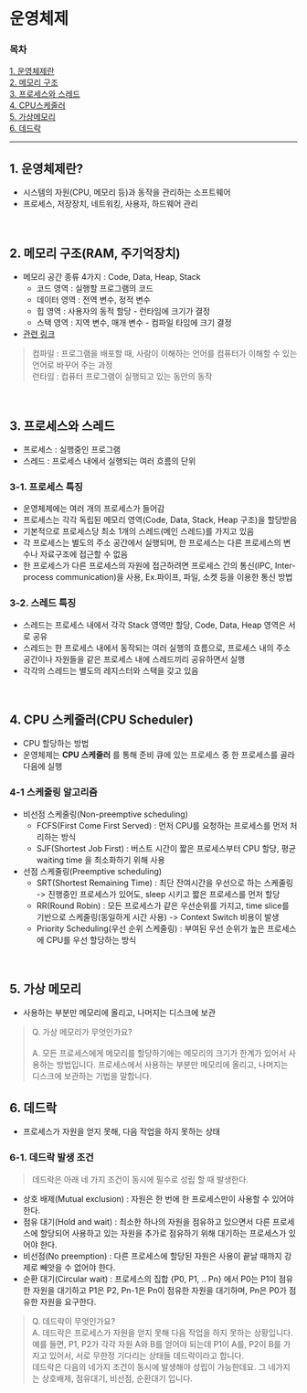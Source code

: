 # 운영체제

### 목차
[1. 운영체제란](https://github.com/BBack-BBoo-Team/CS_Study/edit/master/%EC%9D%B4%EB%A1%A0%EC%A0%95%EB%A6%AC/%EC%9A%B4%EC%98%81%EC%B2%B4%EC%A0%9C/README.md#1-%EC%9A%B4%EC%98%81%EC%B2%B4%EC%A0%9C%EB%9E%80) <br>
[2. 메모리 구조](https://github.com/BBack-BBoo-Team/CS_Study/edit/master/%EC%9D%B4%EB%A1%A0%EC%A0%95%EB%A6%AC/%EC%9A%B4%EC%98%81%EC%B2%B4%EC%A0%9C/README.md#2-%EB%A9%94%EB%AA%A8%EB%A6%AC-%EA%B5%AC%EC%A1%B0ram-%EC%A3%BC%EA%B8%B0%EC%96%B5%EC%9E%A5%EC%B9%98) <br>
[3. 프로세스와 스레드](https://github.com/BBack-BBoo-Team/CS_Study/edit/master/%EC%9D%B4%EB%A1%A0%EC%A0%95%EB%A6%AC/%EC%9A%B4%EC%98%81%EC%B2%B4%EC%A0%9C/README.md#3-%ED%94%84%EB%A1%9C%EC%84%B8%EC%8A%A4%EC%99%80-%EC%8A%A4%EB%A0%88%EB%93%9C)<br>
[4. CPU스케줄러](https://github.com/BBack-BBoo-Team/CS_Study/edit/master/%EC%9D%B4%EB%A1%A0%EC%A0%95%EB%A6%AC/%EC%9A%B4%EC%98%81%EC%B2%B4%EC%A0%9C/README.md#4-cpu-%EC%8A%A4%EC%BC%80%EC%A4%84%EB%9F%AC)<br>
[5. 가상메모리](https://github.com/BBack-BBoo-Team/CS_Study/edit/master/%EC%9D%B4%EB%A1%A0%EC%A0%95%EB%A6%AC/%EC%9A%B4%EC%98%81%EC%B2%B4%EC%A0%9C/README.md#5-%EA%B0%80%EC%83%81-%EB%A9%94%EB%AA%A8%EB%A6%AC)<br>
[6. 데드락](https://github.com/BBack-BBoo-Team/CS_Study/edit/master/%EC%9D%B4%EB%A1%A0%EC%A0%95%EB%A6%AC/%EC%9A%B4%EC%98%81%EC%B2%B4%EC%A0%9C/README.md#6-%EB%8D%B0%EB%93%9C%EB%9D%BD)

---

## 1. 운영체제란?
* 시스템의 자원(CPU, 메모리 등)과 동작을 관리하는 소프트웨어
* 프로세스, 저장장치, 네트워킹, 사용자, 하드웨어 관리
<br>

## 2. 메모리 구조(RAM, 주기억장치)
* 메모리 공간 종류 4가지 : Code, Data, Heap, Stack
  * 코드 영역 : 실행할 프로그램의 코드
  * 데이터 영역 : 전역 변수, 정적 변수
  * 힙 영역 : 사용자의 동적 할당 - 런타임에 크기가 결정
  * 스택 영역 : 지역 변수, 매개 변수 - 컴파일 타임에 크기 결정
* [관련 링크](https://jinshine.github.io/2018/05/17/%EC%BB%B4%ED%93%A8%ED%84%B0%20%EA%B8%B0%EC%B4%88/%EB%A9%94%EB%AA%A8%EB%A6%AC%EA%B5%AC%EC%A1%B0/)

> 컴파일 : 프로그램을 배포할 때, 사람이 이해하는 언어를 컴퓨터가 이해할 수 있는 언어로 바꾸어 주는 과정 <br> 런타임 : 컴퓨터 프로그램이 실행되고 있는 동안의 동작

<br>

## 3. 프로세스와 스레드
* 프로세스 : 실행중인 프로그램
* 스레드 : 프로세스 내에서 실행되는 여러 흐름의 단위

### 3-1. 프로세스 특징
* 운영체제에는 여러 개의 프로세스가 들어감
* 프로세스는 각각 독립된 메모리 영역(Code, Data, Stack, Heap 구조)을 할당받음
* 기본적으로 프로세스당 최소 1개의 스레드(메인 스레드)를 가지고 있음
* 각 프로세스는 별도의 주소 공간에서 실행되며, 한 프로세스는 다른 프로세스의 변수나 자료구조에 접근할 수 없음
* 한 프로세스가 다른 프로세스의 자원에 접근하려면 프로세스 간의 통신(IPC, Inter-process communication)을 사용, Ex.파이프, 파일, 소켓 등을 이용한 통신 방법

### 3-2. 스레드 특징
* 스레드는 프로세스 내에서 각각 Stack 영역만 할당, Code, Data, Heap 영역은 서로 공유
* 스레드는 한 프로세스 내에서 동작되는 여러 실행의 흐름으로, 프로세스 내의 주소 공간이나 자원들을 같은 프로세스 내에 스레드끼리 공유하면서 실행
* 각각의 스레드는 별도의 레지스터와 스택을 갖고 있음

<br>

## 4. CPU 스케줄러(CPU Scheduler)
* CPU 할당하는 방법
* 운영체제는 __CPU 스케줄러__ 를 통해 준비 큐에 있는 프로세스 중 한 프로세스를 골라 다음에 실행

### 4-1 스케줄링 알고리즘
* 비선점 스케줄링(Non-preemptive scheduling)
  * FCFS(First Come First Served) : 먼저 CPU를 요청하는 프로세스를 먼저 처리하는 방식
  * SJF(Shortest Job First) : 버스트 시간이 짧은 프로세스부터 CPU 할당, 평균 waiting time 을 최소화하기 위해 사용
* 선점 스케줄링(Preemptive scheduling)
  * SRT(Shortest Remaining Time) : 최단 잔여시간을 우선으로 하는 스케줄링 -> 진행중인 프로세스가 있어도, sleep 시키고 짧은 프로세스를 먼저 할당
  * RR(Round Robin) : 모든 프로세스가 같은 우선순위를 가지고, time slice를 기반으로 스케줄링(동일하게 시간 사용) -> Context Switch 비용이 발생
  * Priority Scheduling(우선 순위 스케줄링) : 부여된 우선 순위가 높은 프로세스에 CPU를 우선 할당하는 방식

<br>

## 5. 가상 메모리
* 사용하는 부분만 메모리에 올리고, 나머지는 디스크에 보관

> Q. 가상 메모리가 무엇인가요? <br><br> A. 모든 프로세스에게 메모리를 할당하기에는 메모리의 크기가 한계가 있어서 사용하는 방법입니다. 프로세스에서 사용하는 부분만 메모리에 올리고, 나머지는 디스크에 보관하는 기법을 말합니다. 

## 6. 데드락
* 프로세스가 자원을 얻지 못해, 다음 작업을 하지 못하는 상태

### 6-1. 데드락 발생 조건
> 데드락은 아래 네 가지 조건이 동시에 필수로 성립 할 때 발생한다.

* 상호 배제(Mutual exclusion) : 자원은 한 번에 한 프로세스만이 사용할 수 있어야 한다.
* 점유 대기(Hold and wait) : 최소한 하나의 자원을 점유하고 있으면서 다른 프로세스에 할당되어 사용하고 있는 자원을 추가로 점유하기 위해 대기하는 프로세스가 있어야 한다.
* 비선점(No preemption) : 다른 프로세스에 할당된 자원은 사용이 끝날 때까지 강제로 빼앗을 수 없어야 한다.
* 순환 대기(Circular wait) : 프로세스의 집합 {P0, P1, .. Pn} 에서 P0는 P1이 점유한 자원을 대기하고 P1은 P2, Pn-1은 Pn이 점유한 자원을 대기하며, Pn은 P0가 점유한 자원을 요구한다.

> Q. 데드락이 무엇인가요? <br> A. 데드락은 프로세스가 자원을 얻지 못해 다음 작업을 하지 못하는 상황입니다. <br> 예를 들면, P1, P2가 각각 자원 A와 B를 얻어야 되는데 P1이 A를, P2이 B를 가지고 있어서, 서로 무한정 기다리는 상태들 데드락이라고 합니다. <br> 데드락은 다음의 네가지 조건이 동시에 발생해야 성립이 가능한데요. 그 네가지는 상호배제, 점유대기, 비선점, 순환대기 입니다.
